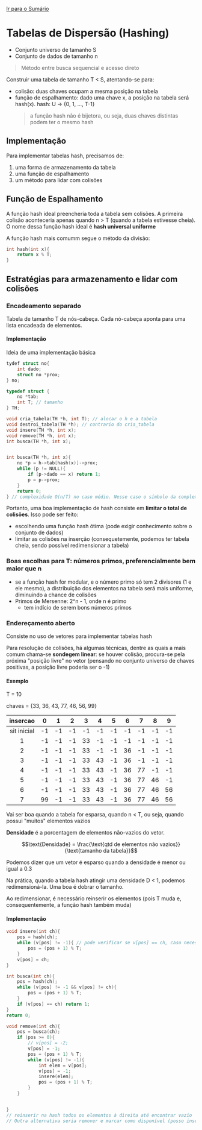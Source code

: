 [Ir para o Sumário](./README.md)

# Tabelas de Dispersão (Hashing)

- Conjunto universo de tamanho S
- Conjunto de dados de tamanho n

>Método entre busca sequencial e acesso direto

Construir uma tabela de tamanho T < S, atentando-se para:
- colisão: duas chaves ocupam a mesma posição na tabela
- função de espalhamento: dado uma chave x, a posição na tabela será hash(x). hash: U -> {0, 1, ..., T-1}
    > a função hash não é bijetora, ou seja, duas chaves distintas podem ter o mesmo hash

## Implementação

Para implementar tabelas hash, precisamos de:
1. uma forma de armazenamento da tabela
2. uma função de espalhamento
3. um método para lidar com colisões

## Função de Espalhamento

A função hash ideal preencheria toda a tabela sem colisões. A primeira colisão aconteceria apenas quando n > T (quando a tabela estivesse cheia). O nome dessa função hash ideal é **hash universal uniforme**

A função hash mais comumm segue o método da divisão:

```c
int hash(int x){
    return x % T;
}
```

## Estratégias para armazenamento e lidar com colisões

### Encadeamento separado

Tabela de tamanho T de nós-cabeça. Cada nó-cabeça aponta para uma lista encadeada de elementos.

<!-- ```c
typedef struct _no{
    int chave;
    struct _no *prox;
} No;

typedef struct {
    No *cabeca;
} Tabela[T];
``` -->

#### Implementação

Ideia de uma implementação básica

```c
tydef struct no{
    int dado;
    struct no *prox;
} no;

typedef struct {
    no *tab;
    int T; // tamanho
} TH;

void cria_tabela(TH *h, int T); // alocar o h e a tabela
void destroi_tabela(TH *h); // contrario do cria_tabela
void insere(TH *h, int x);
void remove(TH *h, int x);
int busca(TH *h, int x);


int busca(TH *h, int x){
    no *p = h->tab[hash(x)]->prox;
    while (p != NULL){
        if (p->dado == x) return 1;
        p = p->prox;
    }
    return 0;
} // complexidade O(n/T) no caso médio. Nesse caso o símbolo da complexidade adequado é Θ(n/T) ou O(δ), onde δ é o maior número de colisões na tabela. Se esse δ for limitado, a complexidade é O(1)
```

Portanto, uma boa implementação de hash consiste em **limitar o total de colisões**. Isso pode ser feito:
- escolhendo uma função hash ótima (pode exigir conhecimento sobre o conjunto de dados)
- limitar as colisões na inserção (consequetemente, podemos ter tabela cheia, sendo possível redimensionar a tabela)

### Boas escolhas para T: números primos, preferencialmente bem maior que n

- se a função hash for modular, e o número primo só tem 2 divisores (1 e ele mesmo), a distribuição dos elementos na tabela será mais uniforme, diminuindo a chance de colisões
- Primos de Mersenne: 2^n - 1, onde n é primo
    - tem indício de serem bons números primos

### Endereçamento aberto

Consiste no uso de vetores para implementar tabelas hash

Para resolução de colisões, há algumas técnicas, dentre as quais a mais comum chama-se **sondegem linear**: se houver colisão, procura-se pela próxima "posição livre" no vetor (pensando no conjunto universo de chaves positivas, a posição livre poderia ser o -1)

#### Exemplo

T = 10

chaves = {33, 36, 43, 77, 46, 56, 99}

| insercao | 0 | 1 | 2 | 3 | 4 | 5 | 6 | 7 | 8 | 9 |
|:-:         |:-:|:-:|:-:|:-:|:-:|:-:|:-:|:-:|:-:|:-:|
|sit inicial |-1 |-1 |-1 |-1 |-1 |-1 |-1 |-1 |-1 |-1 |
| 1          |-1 |-1 |-1 |33 |-1 |-1 |-1 |-1 |-1 |-1 |
| 2          |-1 |-1 |-1 |33 |-1 |-1 |36 |-1 |-1 |-1 |
| 3          |-1 |-1 |-1 |33 |43 |-1 |36 |-1 |-1 |-1 |
| 4          |-1 |-1 |-1 |33 |43 |-1 |36 |77 |-1 |-1 |
| 5          |-1 |-1 |-1 |33 |43 |-1 |36 |77 |46 |-1 |
| 6          |-1 |-1 |-1 |33 |43 |-1 |36 |77 |46 |56 |
| 7          |99 |-1 |-1 |33 |43 |-1 |36 |77 |46 |56 |


Vai ser boa quando a tabela for esparsa, quando n < T, ou seja, quando possui "muitos" elementos vazios

**Densidade** é a porcentagem de elementos não-vazios do vetor.

$$\text{Densidade} = \frac{\text{qtd de elementos não vazios}}{\text{tamanho da tabela}}$$

Podemos dizer que um vetor é esparso quando a densidade é menor ou igual a 0.3

Na prática, quando a tabela hash atingir uma densidade D < 1, podemos redimensioná-la. Uma boa é dobrar o tamanho.

Ao redimensionar, é necessário reinserir os elementos (pois T muda e, consequentemente, a função hash também muda)

#### Implementação

```c
void insere(int ch){
    pos = hash(ch);
    while (v[pos] != -1){ // pode verificar se v[pos] == ch, caso necessário
        pos = (pos + 1) % T;
    }
    v[pos] = ch;
}
```
```c
int busca(int ch){
    pos = hash(ch);
    while (v[pos] != -1 && v[pos] != ch){
        pos = (pos + 1) % T;
    }
    if (v[pos] == ch) return 1;
}
return 0;
```
```c
void remove(int ch){
    pos = busca(ch);
    if (pos >= 0){
        // v[pos] = -2;
        v[pos] = -1;
        pos = (pos + 1) % T;
        while (v[pos] != -1){
            int elem = v[pos];
            v[pos] = -1;
            insere(elem);
            pos = (pos + 1) % T; 
        }
    }


}
// reinserir na hash todos os elementos à direita até encontrar vazio
// Outra alternativa seria remover e marcar como disponível (posso inserir), mas não-vazio (busca não deve parar)
```